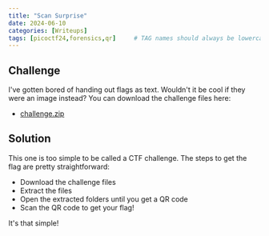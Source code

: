 ```yaml
---
title: "Scan Surprise"
date: 2024-06-10
categories: [Writeups]
tags: [picoctf24,forensics,qr]     # TAG names should always be lowercase
---
```


## Challenge

I've gotten bored of handing out flags as text. Wouldn't it be cool if they were an image instead?
You can download the challenge files here:
- [challenge.zip](https://artifacts.picoctf.net/c_atlas/15/challenge.zip)

## Solution

This one is too simple to be called a CTF challenge. The steps to get the flag are pretty straightforward:
- Download the challenge files
- Extract the files
- Open the extracted folders until you get a QR code
- Scan the QR code to get your flag!

It's that simple!